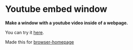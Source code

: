# Youtube embed window
**Make a window with a youtube video inside of a webpage.**

You can try it [here](https://r4v10l1.github.io/youtube-embed-window/).

Made this for [browser-homepage](https://github.com/r4v10l1/browser-homepage)
